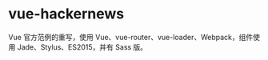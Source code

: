 # vue-hackernews

Vue 官方范例的重写，使用 Vue、vue-router、vue-loader、Webpack，组件使用 Jade、Stylus、ES2015，并有 Sass 版。
